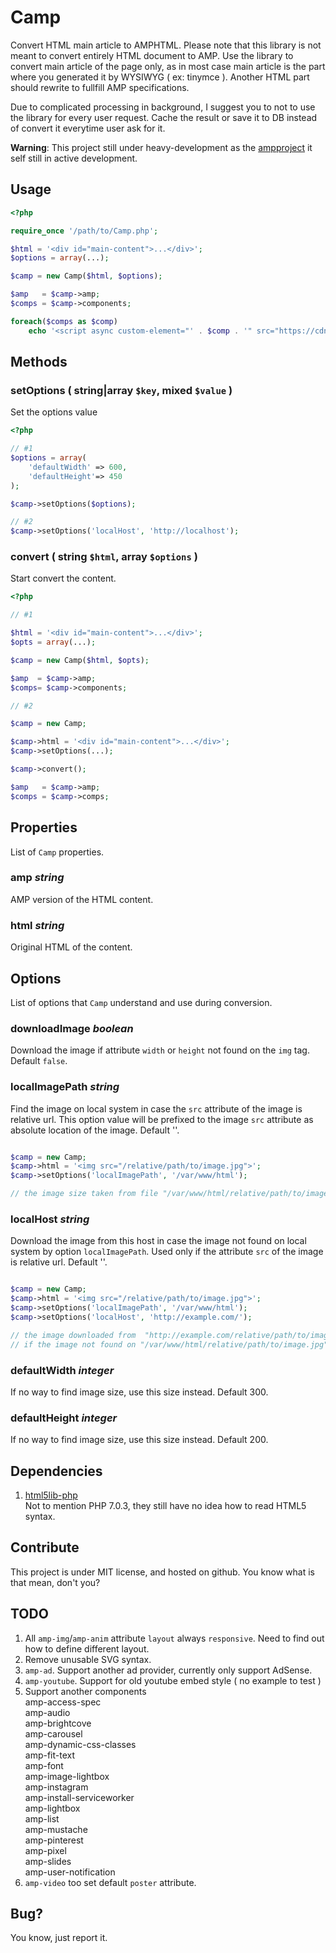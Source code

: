 Camp
====

Convert HTML main article to AMPHTML. Please note that this library is not meant
to convert entirely HTML document to AMP. Use the library to convert main article
of the page only, as in most case main article is the part where you generated
it by WYSIWYG ( ex: tinymce ). Another HTML part should rewrite to fullfill AMP
specifications.

Due to complicated processing in background, I suggest you to not to use the
library for every user request. Cache the result or save it to DB instead of
convert it everytime user ask for it.

**Warning**: This project still under heavy-development as the 
[ampproject](https://www.ampproject.org/) it self still in active development.

Usage
-----

```php
<?php

require_once '/path/to/Camp.php';

$html = '<div id="main-content">...</div>';
$options = array(...);

$camp = new Camp($html, $options);

$amp   = $camp->amp;
$comps = $camp->components;

foreach($comps as $comp)
    echo '<script async custom-element="' . $comp . '" src="https://cdn.ampproject.org/v0/' . $comp . '-0.1.js"></script>';
```

Methods
-------

### setOptions ( string|array `$key`, mixed `$value` )

Set the options value

```php
<?php

// #1
$options = array(
    'defaultWidth' => 600,
    'defaultHeight'=> 450
);

$camp->setOptions($options);

// #2
$camp->setOptions('localHost', 'http://localhost');
```

### convert ( string `$html`, array `$options` )

Start convert the content.

```php
<?php

// #1

$html = '<div id="main-content">...</div>';
$opts = array(...);

$camp = new Camp($html, $opts);

$amp  = $camp->amp;
$comps= $camp->components;

// #2

$camp = new Camp;

$camp->html = '<div id="main-content">...</div>';
$camp->setOptions(...);

$camp->convert();

$amp   = $camp->amp;
$comps = $camp->comps;
```

Properties
----------

List of `Camp` properties.

### amp *string*

AMP version of the HTML content.

### html *string*

Original HTML of the content.

Options
-------

List of options that `Camp` understand and use during conversion.

### downloadImage *boolean*

Download the image if attribute `width` or `height` not found on the `img` tag.
Default `false`.

### localImagePath *string*

Find the image on local system in case the `src` attribute of the image is relative
url. This option value will be prefixed to the image `src` attribute as absolute
location of the image. Default ''.

```php

$camp = new Camp;
$camp->html = '<img src="/relative/path/to/image.jpg">';
$camp->setOptions('localImagePath', '/var/www/html');

// the image size taken from file "/var/www/html/relative/path/to/image.jpg"
```

### localHost *string*

Download the image from this host in case the image not found on local system
by option `localImagePath`. Used only if the attribute `src` of the image is
relative url. Default ''.

```php

$camp = new Camp;
$camp->html = '<img src="/relative/path/to/image.jpg">';
$camp->setOptions('localImagePath', '/var/www/html');
$camp->setOptions('localHost', 'http://example.com/');

// the image downloaded from  "http://example.com/relative/path/to/image.jpg"
// if the image not found on "/var/www/html/relative/path/to/image.jpg"
```

### defaultWidth *integer*

If no way to find image size, use this size instead. Default 300.

### defaultHeight *integer*

If no way to find image size, use this size instead. Default 200.

Dependencies
------------

1. [html5lib-php](https://github.com/html5lib/html5lib-php)  
Not to mention PHP 7.0.3, they still have no idea how to read HTML5 syntax.

Contribute
----------

This project is under MIT license, and hosted on github. You know what is that mean,
don't you?

TODO
----

1. All `amp-img`/`amp-anim` attribute `layout` always `responsive`. Need to
find out how to define different layout.
2. Remove unusable SVG syntax.
3. `amp-ad`. Support another ad provider, currently only support AdSense.
4. `amp-youtube`. Support for old youtube embed style ( no example to test )
5. Support another components  
amp-access-spec  
amp-audio  
amp-brightcove  
amp-carousel  
amp-dynamic-css-classes  
amp-fit-text  
amp-font  
amp-image-lightbox  
amp-instagram  
amp-install-serviceworker  
amp-lightbox  
amp-list  
amp-mustache  
amp-pinterest  
amp-pixel  
amp-slides  
amp-user-notification  
6. `amp-video` too set default `poster` attribute.

Bug?
----

You know, just report it.